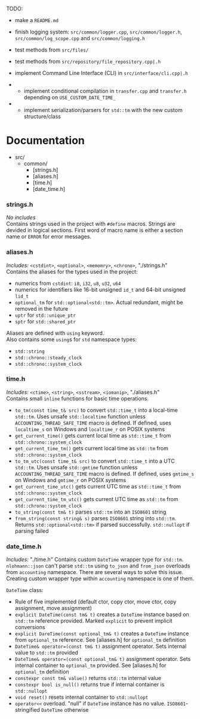 TODO:
- make a `README.md`
- finish logging system: `src/common/logger.cpp`, `src/common/logger.h`, `src/common/log_scope.cpp` and `src/common/logging.h`
- test methods from `src/files/`
- test methods from `src/repository/file_repository.cpp|.h`
- implement Command Line Interface (CLI) in `src/interface/cli.cpp|.h`

- - implement conditional compilation in `transfer.cpp` and `transfer.h` depending on `USE_CUSTOM_DATE_TIME_`
- - implement serialization/parsers for `std::tm` with the new custom structure/class

# Documentation
- src/
  - common/
    - [strings.h]
    - [aliases.h]
    - [time.h]
    - [date_time.h]


### strings.h
*No includes*  
Contains strings used in the project with `#define` macros.
Strings are devided in logical sections. First word of macro name is either a section name or `ERROR` for error messages.


### aliases.h
*Includes:* `<cstdint>`, `<optional>`, `<memomry>`, `<chrono>`, "./strings.h"  
Contains the aliases for the types used in the project:
- numerics from `cstdint`: `i8`, `i32`, `u8`, `u32`, `u64`
- numerics for identifiers like 16-bit unsigned `id_t` and 64-bit unsigned `lid_t` 
- `optional_tm` for `std::optional<std::tm>`. Actual redundant, might be removed in the future
- `uptr` for `std::unique_ptr`
- `sptr` for `std::shared_ptr`

Aliases are defined with `using` keyword.  
Also contains some `using`s for `std` namespace types:  
- `std::string`
- `std::chrono::steady_clock`
- `std::chrono::system_clock`


### time.h
*Includes:* `<ctime>`, `<string>`, `<sstream>`, `<iomanip>`, "./aliases.h"  
Contains small `inline` functions for basic time operations.
- `to_tm(const time_t& src)` to convert `std::time_t` into a local-time `std::tm`. Uses unsafe `std::localtime` function unless `ACCOUNTING_THREAD_SAFE_TIME` macro is defined. If defined, uses `localtime_s` on Windows and `localtime_r` on POSIX systems
- `get_current_time()` gets current local time as `std::time_t` from `std::chrono::system_clock`
- `get_current_time_tm()` gets current local time as `std::tm` from `std::chrono::system_clock`
- `to_tm_utc(const time_t& src)` to convert `std::time_t` into a UTC `std::tm`. Uses unsafe `std::gmtime` function unless `ACCOUNTING_THREAD_SAFE_TIME` macro is defined. If defined, uses `gmtime_s` on Windows and `gmtime_r` on POSIX systems
- `get_current_time_utc()` gets current UTC time as `std::time_t` from `std::chrono::system_clock`
- `get_current_time_tm_utc()` gets current UTC time as `std::tm` from `std::chrono::system_clock`
- `to_string(const tm& t)` parses `std::tm` into an `ISO8601` string
- `from_string(const string& s)` parses `ISO8601` string into `std::tm`. Returns `std::optional<std::tm>` if parsed successfully. `std::nullopt` if parsing failed


### date_time.h
*Includes:* "./time.h"
Contains custom `DateTime` wrapper type for `std::tm`. 
`nlohmann::json` can't parse `std::tm` using `to_json` and `from_json` overloads
 from `accounting` namespace. There are several ways to solve this issue.
 Creating custom wrapper type within `accounting` namespace is one of them.

`DateTime` class:
- Rule of five implemented (default ctor, copy ctor, move ctor, copy assignment, move assignment)
- `explicit DateTime(const tm& t)` creates a `DateTime` instance based on `std::tm` reference provided. Marked `explicit` to prevent implicit conversions
- `explicit DareTime(const optional_tm& t)` creates a `DateTime` instance from `optional_tm` reference. See [aliases.h] for `optional_tm` definition
- `DateTime& operator=(const tm& t)` assignment operator. Sets internal value to `std::tm` provided 
- `DateTime& operator=(const optional_tm& t)` assignment operator. Sets internal container to `optional_tm` provided. See [aliases.h] for `optional_tm` definition
- `constexpr const tm& value()` returns `std::tm` internal value
- `constexpr bool is_null()` returns true if internal container is `std::nullopt`
- `void reset()` resets internal container to `std::nullopt`
- `operator<<` overload. "null" if `DateTime` instance has no value. `ISO8601`-stringified `DateTime` otherwise 